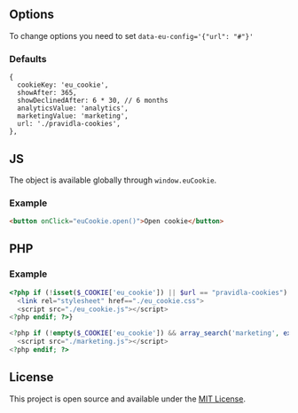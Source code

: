 ## Options

To change options you need to set ```data-eu-config='{"url": "#"}'```


### Defaults
```josn
{
  cookieKey: 'eu_cookie',
  showAfter: 365,
  showDeclinedAfter: 6 * 30, // 6 months
  analyticsValue: 'analytics',
  marketingValue: 'marketing',
  url: './pravidla-cookies',
},
```

## JS
The object is available globally through ```window.euCookie```.

### Example

```html
<button onClick="euCookie.open()">Open cookie</button>
```

## PHP

### Example

```php
<?php if (!isset($_COOKIE['eu_cookie']) || $url == "pravidla-cookies"): ?>
  <link rel="stylesheet" href=="./eu_cookie.css">
  <script src="./eu_cookie.js"></script>
<?php endif; ?>}

<?php if (!empty($_COOKIE['eu_cookie']) && array_search('marketing', explode(',', $_COOKIE['eu_cookie']))): ?>
  <script src="./marketing.js"></script>
<?php endif; ?>
```

## License

This project is open source and available under the [MIT License](LICENSE).
